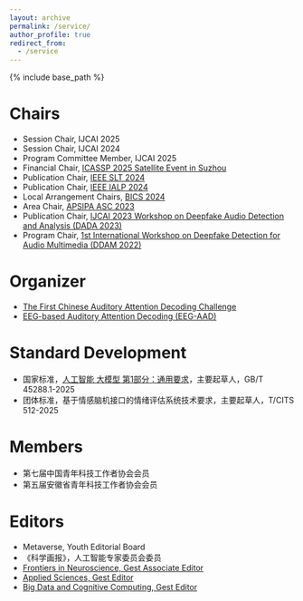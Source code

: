 ```yaml
---
layout: archive
permalink: /service/
author_profile: true
redirect_from:
  - /service
---
```

<!-- Google tag (gtag.js) -->
<script async src="https://www.googletagmanager.com/gtag/js?id=G-T0S164QJL9"></script>
<script>
  window.dataLayer = window.dataLayer || [];
  function gtag(){dataLayer.push(arguments);}
  gtag('js', new Date());

  gtag('config', 'G-T0S164QJL9');
</script>
{% include base_path %}

Chairs
======
* Session Chair, IJCAI 2025
* Session Chair, IJCAI 2024
* Program Committee Member, IJCAI 2025 
* Financial Chair, [ICASSP 2025 Satellite Event in Suzhou](https://www.ncmmsc.org.cn/2025ICASSP_China/zzwyh/)
* Publication Chair, [IEEE SLT 2024](https://2024.ieeeslt.org/)
* Publication Chair, [IEEE IALP 2024](https://www.asianlp.sg/conferences/ialp2024/web/call-for-papers/)
* Local Arrangement Chairs, [BICS 2024](http://bics2024.dobell.me/comm)
* Area Chair, [APSIPA ASC 2023](https://www.apsipa2023.org/)
* Publication Chair, [IJCAI 2023 Workshop on Deepfake Audio Detection and Analysis (DADA 2023)](https://ceur-ws.org/Vol-3597/)
* Program Chair, [1st International Workshop on Deepfake Detection for Audio Multimedia (DDAM 2022)](https://dl.acm.org/doi/abs/10.1145/3503161.3554779)

Organizer
======
* [The First Chinese Auditory Attention Decoding Challenge](http://www.iscslp2024.com/ChineseAAD)
* [EEG-based Auditory Attention Decoding (EEG-AAD) ](https://fchest.github.io/icassp-aad/)

Standard Development
======
* 国家标准，[人工智能 大模型 第1部分：通用要求](https://std.samr.gov.cn/gb/search/gbDetailed?id=0DF2C51A80213207E06397BE0A0AF1DA)，主要起草人，GB/T 45288.1-2025
* 团体标准，基于情感脑机接口的情绪评估系统技术要求，主要起草人，T/CITS 512-2025

Members
======
* 第七届中国青年科技工作者协会会员
* 第五届安徽省青年科技工作者协会会员

Editors
======
* Metaverse, Youth Editorial Board
* 《科学画报》，人工智能专家委员会委员
* [Frontiers in Neuroscience, Gest Associate Editor](https://www.frontiersin.org/journals/neuroscience)
* [Applied Sciences, Gest Editor](https://www.mdpi.com/journal/applsci)
* [Big Data and Cognitive Computing, Gest Editor](https://www2.mdpi.com/journal/BDCC)
